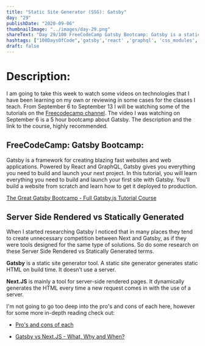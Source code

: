 ```yaml
---
title: "Static Site Generator (SSG): Gatsby"
day: "29"
publishDate: "2020-09-06"
thumbnailImage: "../images/day-29.png"
shareText: "Day 29/100 FreeCodeCamp Gatsby Bootcamp: Gatsby is a static site generator tool. Powered by React and GraphQL. "
hashtags: ["100DaysOfCode",'gatsby','react' ,'graphql', 'css_modules', 'playground', 'static_site_generator', ]
draft: false
---
```



# Description:

I am going to take this week to watch some videos on technologies that I have been learning on my own or reviewing in some cases for the classes I teach. From September 6 to September 13 I will be watching some of the tutorials on the [Freecodecamp channel](https://www.youtube.com/channel/UC8butISFwT-Wl7EV0hUK0BQ). The video I was watching on September 6 is a 5 hour bootcamp about Gatsby. The description and the link to the course, highly recommended.

## FreeCodeCamp: Gatsby Bootcamp:
Gatsby is a framework for creating blazing fast websites and web applications. Powered by React and GraphQL, Gatsby gives you everything you need to build and launch your next project. In this tutorial, you will learn everything you need to build and launch your first site with Gatsby. You’ll build a website from scratch and learn how to get it deployed to production.

[The Great Gatsby Bootcamp - Full Gatsby.js Tutorial Course](https://youtu.be/kzWIUX3CpuI)

## Server Side Rendered vs Statically Generated

When I started researching Gatsby I noticed that in many places they tend to create unnecessary competition between Next and Gatsby, as if they were tools designed for the same type of solutions. So do some research on these Server Side Rendered vs Statically Generated terms.

**Gatsby** is a static site generator tool. A static site generator generates static HTML on build time. It doesn’t use a server.

**Next.JS** is mainly a tool for server-side rendered pages. It dynamically generates the HTML every time a new request comes in with the use of a server.

I'm not going to go too deep into the pro's and cons of each here, however for some more in-depth reading check out:

* [Pro's and cons of each](https://dev.to/stereobooster/server-side-rendering-or-ssr-what-is-it-for-and-when-to-use-it-2cpg)

* [Gatsby vs Next.JS - What, Why and When?](https://dev.to/jameesy/gatsby-vs-next-js-what-why-and-when-4al5)


